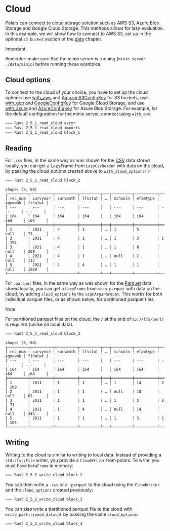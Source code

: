 # Cloud

Polars can connect to cloud storage solution such as AWS S3, Azure Blob Storage and Google Cloud Storage. This methods allows for lazy evaluation. In this example, we will show how to connect to AWS S3, set up in the optional `s3 bucket` section of the [data](../1_start/data.md#s3-bucket-optional) chapter. 

> [!IMPORTANT]  
> Reminder: make sure that the minio server is running (`minio server ./data/minio`) before running these examples.

## Cloud options

To connect to the cloud of your choice, you have to set up the cloud options: use [with_aws](https://docs.rs/polars-io/latest/polars_io/cloud/options/struct.CloudOptions.html#method.with_aws) and [AmazonS3ConfigKey](https://docs.rs/polars-io/latest/polars_io/cloud/options/enum.AmazonS3ConfigKey.html) for S3 buckets, use [with_gcp](https://docs.rs/polars-io/latest/polars_io/cloud/options/struct.CloudOptions.html#method.with_gcp) and [GoogleConfigKey](https://docs.rs/polars-io/latest/polars_io/cloud/options/enum.GoogleConfigKey.html) for Google Cloud Storage, and use [with_azure](https://docs.rs/polars-io/latest/polars_io/cloud/options/struct.CloudOptions.html#method.with_azure) and [AzureConfigKey](https://docs.rs/polars-io/latest/polars_io/cloud/options/enum.AzureConfigKey.html) for Azure Blob Storage. For example, for the default configuration for the minio server, connect using `with_aws`: 

```rust
=== Rust 2_5_1_read_cloud evcxr
=== Rust 2_5_1_read_cloud imports
=== Rust 2_5_1_read_cloud block_1
```

## Reading

For `.csv` files, in the same way as was shown for the [CSV](csv.md) data stored locally, you can get a LazyFrame from `LazyCsvReader` with data on the cloud, by passing the cloud_options created above to `with_cloud_options()`:

```rust
=== Rust 2_5_1_read_cloud block_2
```

```
shape: (5, 60)
┌─────────┬──────────┬──────────┬─────────┬───┬─────────┬──────────┬─────────┬─────────┐
│ rec_num ┆ survyear ┆ survmnth ┆ lfsstat ┆ … ┆ schooln ┆ efamtype ┆ agyownk ┆ finalwt │
│ ---     ┆ ---      ┆ ---      ┆ ---     ┆   ┆ ---     ┆ ---      ┆ ---     ┆ ---     │
│ i64     ┆ i64      ┆ i64      ┆ i64     ┆   ┆ i64     ┆ i64      ┆ i64     ┆ i64     │
╞═════════╪══════════╪══════════╪═════════╪═══╪═════════╪══════════╪═════════╪═════════╡
│ 1       ┆ 2021     ┆ 4        ┆ 1       ┆ … ┆ 1       ┆ 5        ┆ null    ┆ 73      │
│ 2       ┆ 2021     ┆ 4        ┆ 1       ┆ … ┆ 1       ┆ 3        ┆ 1       ┆ 194     │
│ 3       ┆ 2021     ┆ 4        ┆ 1       ┆ … ┆ 1       ┆ 8        ┆ null    ┆ 208     │
│ 4       ┆ 2021     ┆ 4        ┆ 1       ┆ … ┆ null    ┆ 2        ┆ null    ┆ 112     │
│ 5       ┆ 2021     ┆ 4        ┆ 4       ┆ … ┆ 1       ┆ 1        ┆ null    ┆ 1029    │
└─────────┴──────────┴──────────┴─────────┴───┴─────────┴──────────┴─────────┴─────────┘
```

For `.parquet` files, in the same way as was shown for the [Parquet](parquet.md) data stored locally, you can get a `LazyFrame` from `scan_parquet` with data on the cloud, by adding `cloud_options` to the `ScanArgsParquet`. This works for both individual parquet files, or as shown below, for partitioned parquet files. 

> [!NOTE]
> For partitioned parquet files on the cloud, the `/` at the end of `s3://lfs/part/` is required (unlike on local data).

```rust
=== Rust 2_5_1_read_cloud block_3
```

```
shape: (5, 60)
┌─────────┬──────────┬──────────┬─────────┬───┬─────────┬──────────┬─────────┬─────────┐
│ rec_num ┆ survyear ┆ survmnth ┆ lfsstat ┆ … ┆ schooln ┆ efamtype ┆ agyownk ┆ finalwt │
│ ---     ┆ ---      ┆ ---      ┆ ---     ┆   ┆ ---     ┆ ---      ┆ ---     ┆ ---     │
│ i64     ┆ i64      ┆ i64      ┆ i64     ┆   ┆ i64     ┆ i64      ┆ i64     ┆ i64     │
╞═════════╪══════════╪══════════╪═════════╪═══╪═════════╪══════════╪═════════╪═════════╡
│ 1       ┆ 2011     ┆ 1        ┆ 1       ┆ … ┆ 1       ┆ 14       ┆ 3       ┆ 109     │
│ 2       ┆ 2011     ┆ 1        ┆ 1       ┆ … ┆ null    ┆ 18       ┆ null    ┆ 62      │
│ 3       ┆ 2011     ┆ 1        ┆ 1       ┆ … ┆ 1       ┆ 3        ┆ 2       ┆ 71      │
│ 4       ┆ 2011     ┆ 1        ┆ 4       ┆ … ┆ null    ┆ 14       ┆ null    ┆ 345     │
│ 5       ┆ 2011     ┆ 1        ┆ 1       ┆ … ┆ 1       ┆ 3        ┆ 2       ┆ 105     │
└─────────┴──────────┴──────────┴─────────┴───┴─────────┴──────────┴─────────┴─────────┘
```

## Writing

Writing to the cloud is similar to writing to local data. Instead of providing a `std::fs::File` writer, you provide a `CloudWriter` from polars. To write, you must have `DataFrame` in memory:

```rust
=== Rust 2_5_2_write_cloud block_2
```

You can then write a `.csv` or a `.parquet` to the cloud using the `CloudWriter` and the `cloud_options` created previously:

```rust
=== Rust 2_5_2_write_cloud block_3
```

You can also write a partitioned parquet file to the cloud with `write_partitioned_dataset` by passing the same `cloud_options`:

```rust
=== Rust 2_5_2_write_cloud block_4
```
